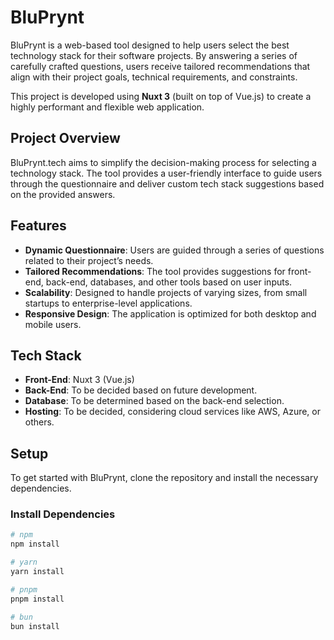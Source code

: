 # BluPrynt

BluPrynt is a web-based tool designed to help users select the best technology stack for their software projects. By answering a series of carefully crafted questions, users receive tailored recommendations that align with their project goals, technical requirements, and constraints.

This project is developed using **Nuxt 3** (built on top of Vue.js) to create a highly performant and flexible web application.

## Project Overview

BluPrynt.tech aims to simplify the decision-making process for selecting a technology stack. The tool provides a user-friendly interface to guide users through the questionnaire and deliver custom tech stack suggestions based on the provided answers.

## Features

- **Dynamic Questionnaire**: Users are guided through a series of questions related to their project’s needs.
- **Tailored Recommendations**: The tool provides suggestions for front-end, back-end, databases, and other tools based on user inputs.
- **Scalability**: Designed to handle projects of varying sizes, from small startups to enterprise-level applications.
- **Responsive Design**: The application is optimized for both desktop and mobile users.

## Tech Stack

- **Front-End**: Nuxt 3 (Vue.js)
- **Back-End**: To be decided based on future development.
- **Database**: To be determined based on the back-end selection.
- **Hosting**: To be decided, considering cloud services like AWS, Azure, or others.

## Setup

To get started with BluPrynt, clone the repository and install the necessary dependencies.

### Install Dependencies

```bash
# npm
npm install

# yarn
yarn install

# pnpm
pnpm install

# bun
bun install
```
